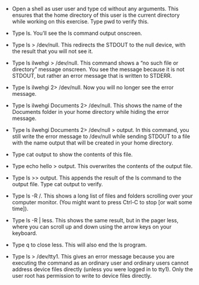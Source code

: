 - Open a shell as user user and type cd without any arguments. This ensures that the home directory of this user is the current directory while working on this exercise. Type pwd to verify this.

- Type ls. You’ll see the ls command output onscreen.

- Type ls > /dev/null. This redirects the STDOUT to the null device, with the result that you will not see it.

- Type ls ilwehgi > /dev/null. This command shows a “no such file or directory” message onscreen. You see the message because it is not STDOUT, but rather an error message that is written to STDERR.

- Type ls ilwehgi 2> /dev/null. Now you will no longer see the error message.

- Type ls ilwehgi Documents 2> /dev/null. This shows the name of the Documents folder in your home directory while hiding the error message.

- Type ls ilwehgi Documents 2> /dev/null > output. In this command, you still write the error message to /dev/null while sending STDOUT to a file with the name output that will be created in your home directory.

- Type cat output to show the contents of this file.

- Type echo hello > output. This overwrites the contents of the output file.

- Type ls >> output. This appends the result of the ls command to the output file. Type cat output to verify.

- Type ls -R /. This shows a long list of files and folders scrolling over your computer monitor. (You might want to press Ctrl-C to stop [or wait some time]).

- Type ls -R | less. This shows the same result, but in the pager less, where you can scroll up and down using the arrow keys on your keyboard.

- Type q to close less. This will also end the ls program.

- Type ls > /dev/tty1. This gives an error message because you are executing the command as an ordinary user and ordinary users cannot address device files directly (unless you were logged in to tty1). Only the user root has permission to write to device files directly.
